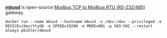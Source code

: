 [**mbusd**](https://github.com/3cky/mbusd) is open-source [Modbus TCP to Modbus RTU (RS-232/485)](https://en.wikipedia.org/wiki/Modbus) gateway.

```
docker run --name mbusd --hostname mbusd -v /dev:/dev --privileged -e DEVICE=/dev/ttyO0 -e SPEED=19200 -e MODE=8N1 -p 503:502 --restart always pbihler/mbusd
```
